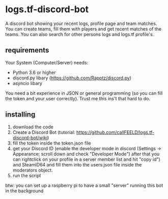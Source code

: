 # logs.tf-discord-bot
A discord bot showing your recent logs, profile page and team matches. You can create teams, fill them with players and get recent matches of the teams. You can also search for other persons logs and logs.tf profile's.

## requirements
Your System (Computer/Server) needs: 
- Python 3.6 or higher
- discord.py libary (https://github.com/Rapptz/discord.py)
- asyncio libary

You need a bit experience in JSON or general programming (so you can fill the token and your user correctly). Trust me this ins't that hard to do.

## installing
1. download the code
2. Create a Discord Bot (tutorial: https://github.com/callFEELD/logs.tf-discord-bot/wiki)
3. fill the token inside the token.json file
4. get your Discord ID (enable the developer mode in discord (Settings -> Appearance; scroll down and check "Developer Mode") after that you can rightclick on your profile in a server member list and hit "copy id") and SteamID64 and fill them into the users.json file inside the moderators object.
5. run the script
 
 btw: you can set up a raspberry pi to have a small "server" running this bot in the background
